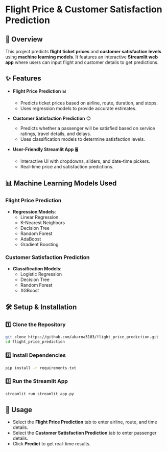 # Flight Price & Customer Satisfaction Prediction

## 🚀 Overview
This project predicts **flight ticket prices** and **customer satisfaction levels** using **machine learning models**. It features an interactive **Streamlit web app** where users can input flight and customer details to get predictions.

## ✨ Features
- **Flight Price Prediction** 📊
  - Predicts ticket prices based on airline, route, duration, and stops.
  - Uses regression models to provide accurate estimates.
  
- **Customer Satisfaction Prediction** 😊
  - Predicts whether a passenger will be satisfied based on service ratings, travel details, and delays.
  - Uses classification models to determine satisfaction levels.

- **User-Friendly Streamlit App** 🖥️
  - Interactive UI with dropdowns, sliders, and date-time pickers.
  - Real-time price and satisfaction predictions.

## 📊 Machine Learning Models Used
### **Flight Price Prediction**
- **Regression Models**:
  - Linear Regression
  - K-Nearest Neighbors
  - Decision Tree
  - Random Forest
  - AdaBoost
  - Gradient Boosting

### **Customer Satisfaction Prediction**
- **Classification Models**:
  - Logistic Regression
  - Decision Tree
  - Random Forest
  - XGBoost

## 🛠️ Setup & Installation
### 1️⃣ Clone the Repository
```sh
git clone https://github.com/abarna3103/flight_price_prediction.git
cd flight_price_prediction
```

### 2️⃣ Install Dependencies
```sh
pip install -r requirements.txt
```

### 3️⃣ Run the Streamlit App
```sh
streamlit run streamlit_app.py
```

## 🎯 Usage
- Select the **Flight Price Prediction** tab to enter airline, route, and time details.
- Select the **Customer Satisfaction Prediction** tab to enter passenger details.
- Click **Predict** to get real-time results.






